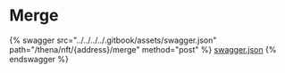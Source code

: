 # Merge

{% swagger src="../../../../.gitbook/assets/swagger.json" path="/thena/nft/{address}/merge" method="post" %}
[swagger.json](../../../../.gitbook/assets/swagger.json)
{% endswagger %}
